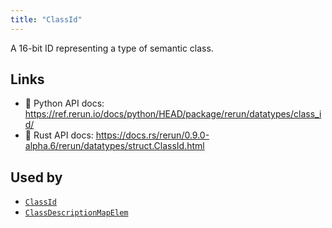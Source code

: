 ```yaml
---
title: "ClassId"
---
```


A 16-bit ID representing a type of semantic class.


## Links
 * 🐍 Python API docs: https://ref.rerun.io/docs/python/HEAD/package/rerun/datatypes/class_id/
 * 🦀 Rust API docs: https://docs.rs/rerun/0.9.0-alpha.6/rerun/datatypes/struct.ClassId.html


## Used by

* [`ClassId`](../components/class_id.md)
* [`ClassDescriptionMapElem`](../datatypes/class_description_map_elem.md)
